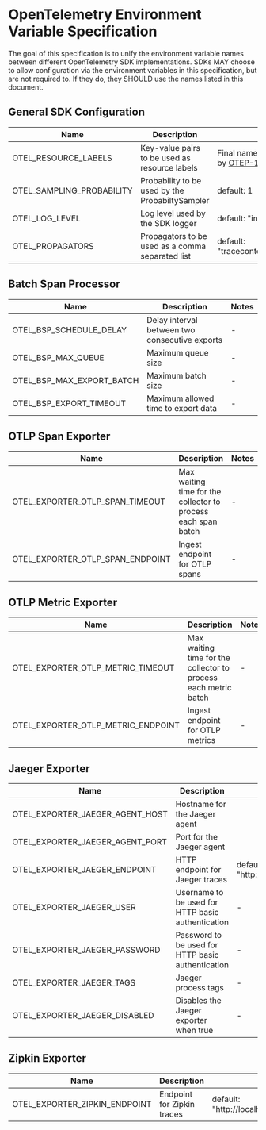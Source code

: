 # OpenTelemetry Environment Variable Specification

The goal of this specification is to unify the environment variable names between different OpenTelemetry SDK implementations. SDKs MAY choose to allow configuration via the environment variables in this specification, but are not required to. If they do, they SHOULD use the names listed in this document.

## General SDK Configuration

| Name                      | Description                                      | Notes                                                                                           |
| ------------------------- | ------------------------------------------------ | ----------------------------------------------------------------------------------------------- |
| OTEL_RESOURCE_LABELS      | Key-value pairs to be used as resource labels    | Final name and value format TBD by [OTEP-111](https://github.com/open-telemetry/oteps/pull/111) |
| OTEL_SAMPLING_PROBABILITY | Probability to be used by the ProbabiltySampler  | default: 1                                                                                      |
| OTEL_LOG_LEVEL            | Log level used by the SDK logger                 | default: "info"                                                                                 |
| OTEL_PROPAGATORS          | Propagators to be used as a comma separated list | default: "tracecontext,correlationcontext"                                                      |

## Batch Span Processor

| Name                      | Description                                    | Notes |
| ------------------------- | ---------------------------------------------- | ----- |
| OTEL_BSP_SCHEDULE_DELAY   | Delay interval between two consecutive exports | -     |
| OTEL_BSP_MAX_QUEUE        | Maximum queue size                             | -     |
| OTEL_BSP_MAX_EXPORT_BATCH | Maximum batch size                             | -     |
| OTEL_BSP_EXPORT_TIMEOUT   | Maximum allowed time to export data            | -     |

## OTLP Span Exporter

| Name                             | Description                                                   | Notes |
| -------------------------------- | ------------------------------------------------------------- | ----- |
| OTEL_EXPORTER_OTLP_SPAN_TIMEOUT  | Max waiting time for the collector to process each span batch | -     |
| OTEL_EXPORTER_OTLP_SPAN_ENDPOINT | Ingest endpoint for OTLP spans                                | -     |

## OTLP Metric Exporter

| Name                               | Description                                                     | Notes |
| ---------------------------------- | --------------------------------------------------------------- | ----- |
| OTEL_EXPORTER_OTLP_METRIC_TIMEOUT  | Max waiting time for the collector to process each metric batch | -     |
| OTEL_EXPORTER_OTLP_METRIC_ENDPOINT | Ingest endpoint for OTLP metrics                                | -     |

## Jaeger Exporter

| Name                            | Description                                       | Notes                                                                                                    |
| ------------------------------- | ------------------------------------------------- | -------------------------------------------------------------------------------------------------------- |
| OTEL_EXPORTER_JAEGER_AGENT_HOST | Hostname for the Jaeger agent                     |                                                                                                          |
| OTEL_EXPORTER_JAEGER_AGENT_PORT | Port for the Jaeger agent                         |                                                                                                          |
| OTEL_EXPORTER_JAEGER_ENDPOINT   | HTTP endpoint for Jaeger traces                   | <!-- markdown-link-check-disable -->default: "http://localhost:14250"<!-- markdown-link-check-enable --> |
| OTEL_EXPORTER_JAEGER_USER       | Username to be used for HTTP basic authentication | -                                                                                                        |
| OTEL_EXPORTER_JAEGER_PASSWORD   | Password to be used for HTTP basic authentication | -                                                                                                        |
| OTEL_EXPORTER_JAEGER_TAGS       | Jaeger process tags                               | -                                                                                                        |
| OTEL_EXPORTER_JAEGER_DISABLED   | Disables the Jaeger exporter when true            | -                                                                                                        |

## Zipkin Exporter

| Name                          | Description                | Notes                                                                                                                |
| ----------------------------- | -------------------------- | -------------------------------------------------------------------------------------------------------------------- |
| OTEL_EXPORTER_ZIPKIN_ENDPOINT | Endpoint for Zipkin traces | <!-- markdown-link-check-disable -->default: "http://localhost:9411/api/v2/spans"<!-- markdown-link-check-enable --> |
